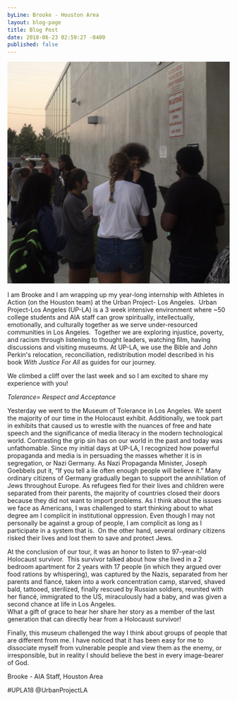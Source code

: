 ```yaml
---
byLine: Brooke - Houston Area
layout: blog-page
title: Blog Post
date: 2018-06-23 02:59:27 -0400
published: false
---
```

![](/uploads/2018/06/25/IMG_2340.jpg)

I am Brooke and I am wrapping up my year-long internship with Athletes in Action (on the Houston team) at the Urban Project- Los Angeles.  Urban Project-Los Angeles (UP-LA) is a 3 week intensive environment where \~50 college students and AIA staff can grow spiritually, intellectually, emotionally, and culturally together as we serve under-resourced communities in Los Angeles.  Together we are exploring injustice, poverty, and racism through listening to thought leaders, watching film, having discussions and visiting museums. At UP-LA, we use the Bible and John Perkin's relocation, reconciliation, redistribution model described in his book _With Justice For All_ as guides for our journey.

We climbed a cliff over the last week and so I am excited to share my experience with you!

_Tolerance= Respect and Acceptance_

Yesterday we went to the Museum of Tolerance in Los Angeles. We spent the majority of our time in the Holocaust exhibit. Additionally, we took part in exhibits that caused us to wrestle with the nuances of free and hate speech and the significance of media literacy in the modern technological world. Contrasting the grip sin has on our world in the past and today was unfathomable. Since my initial days at UP-LA, I recognized how powerful propaganda and media is in persuading the masses whether it is in segregation, or Nazi Germany. As Nazi Propaganda Minister, Joseph Goebbels put it, “If you tell a lie often enough people will believe it.” Many ordinary citizens of Germany gradually began to support the annihilation of Jews throughout Europe. As refugees fled for their lives and children were separated from their parents, the majority of countries closed their doors because they did not want to import problems. As I think about the issues we face as Americans, I was challenged to start thinking about to what degree am I complicit in institutional oppression. Even though I may not personally be against a group of people, I am complicit as long as I participate in a system that is.  On the other hand, several ordinary citizens risked their lives and lost them to save and protect Jews. 

At the conclusion of our tour, it was an honor to listen to 97-year-old Holocaust survivor.  This survivor talked about how she lived in a 2 bedroom apartment for 2 years with 17 people (in which they argued over food rations by whispering), was captured by the Nazis, separated from her parents and fiancé, taken into a work concentration camp, starved, shaved bald, tattooed, sterilized, finally rescued by Russian soldiers, reunited with her fiancé, immigrated to the US, miraculously had a baby, and was given a second chance at life in Los Angeles.  
What a gift of grace to hear her share her story as a member of the last generation that can directly hear from a Holocaust survivor!

Finally, this museum challenged the way I think about groups of people that are different from me. I have noticed that it has been easy for me to dissociate myself from vulnerable people and view them as the enemy, or irresponsible, but in reality I should believe the best in every image-bearer of God.

Brooke - AIA Staff, Houston Area

\#UPLA18  @UrbanProjectLA